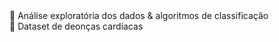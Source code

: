 <html>
 <head>
  <title>Atividade desenvolvida para a cadeira de Aprendizagem de Máquina</title>
  </head>
 <body>
  🧮 Análise exploratória dos dados & algoritmos de classificação <br /> 🎲 Dataset de deonças cardíacas
 </body>
</html>
